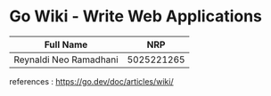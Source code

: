 # Go Wiki - Write Web Applications

| Full Name              | NRP        |
| ---------------------- | ---------- |
| Reynaldi Neo Ramadhani | 5025221265 |

references : https://go.dev/doc/articles/wiki/
